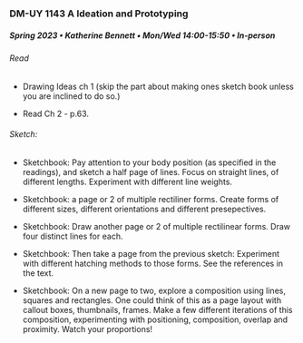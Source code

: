 ### DM-UY 1143 A Ideation and Prototyping
##### Spring 2023 • Katherine Bennett • Mon/Wed 14:00-15:50 • In-person

###### Read 

* Drawing Ideas ch 1 (skip the part about making ones sketch book unless you are inclined to do so.)

* Read Ch 2 - p.63.

###### Sketch:

 - Sketchbook: Pay attention to your body position (as specified in the readings), and sketch a half page of lines. Focus on straight lines, of different lengths. Experiment with different line weights.

 - Sketchbook: a page or 2 of multiple rectiliner forms. Create forms of different sizes, different orientations and different presepectives.

 - Sketchbook: Draw another page or 2 of multiple rectilinear forms. Draw four distinct lines for each. 

 - Sketchbook: Then take a page from the previous sketch: Experiment with different hatching methods to those forms. See the references in the text.

 - Sketchbook: On a new page to two, explore a composition using lines, squares and rectangles. One could think of this as a page layout with callout boxes, thumbnails, frames. Make a few different iterations of this composition, experimenting with positioning, composition, overlap and proximity. Watch your proportions! 